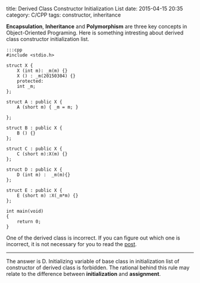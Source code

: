 title: Derived Class Constructor Initialization List
date: 2015-04-15 20:35
category: C/CPP
tags: constructor, inheritance

**Encapsulation**, **Inheritance** and **Polymorphism** are three key concepts in Object-Oriented Programing.
Here is something intresting about derived class constructor initialization list.

    :::cpp
    #include <stdio.h>

    struct X {
        X (int m): _m(m) {}
        X () : _m(20150304) {}
        protected:
        int _m;
    };

    struct A : public X {
        A (short m) { _m = m; }

    };

    struct B : public X {
        B () {}
    };

    struct C : public X {
        C (short m):X(m) {}
    };

    struct D : public X {
        D (int m) :  _m(m){}
    };

    struct E : public X {
        E (short m) :X(_m*m) {}
    };

    int main(void)
    {
        return 0;
    }

One of the derived class is incorrect. If you can figure out which one is incorrect, it is not necessary for you to read
the [post](http://www.learncpp.com/cpp-tutorial/114-constructors-and-initialization-of-derived-classes/).








****************************************************************************************************

The answer is D. Initializing variable of base class in initialization list of constructor of derived class is
forbidden. The rational behind this rule may relate to the difference between **initialization** and **assignment**.
